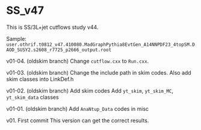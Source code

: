 # SS_v47
This is SS/3L+jet cutflows study v44.

Sample:
`user.othrif.t0812_v47.410080.MadGraphPythia8EvtGen_A14NNPDF23_4topSM.DAOD_SUSY2.s2608_r7725_p2666_output.root`

v01-04. (oldskim branch) Change `cutflow.cxx` to `Run.cxx`.


v01-03. (oldskim branch) Change the include path in skim codes.
Also add skim classes into LinkDef.h


v01-02. (oldskim branch) Add skim codes
Add `yt_skim`, `yt_skim_MC`, `yt_skim_data` classes


v01-01. (oldskim branch) Add `AnaNtup_Data` codes in misc


v01. First commit
This version can get the correct results.
